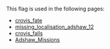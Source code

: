 This flag is used in the following pages:
 - [crovis_fate](../events/crovis_fate.md)
 - [missing_localisation_adshaw_12](../events/missing_localisation_adshaw_12.md)
 - [crovis_falls](../events/crovis_falls.md)
 - [Adshaw_Missions](../missions/Adshaw_Missions.md)
